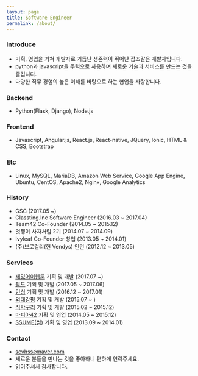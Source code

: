 ```yaml
---
layout: page
title: Software Engineer
permalink: /about/
---
```


### Introduce
- 기획, 영업을 거쳐 개발자로 거듭난 생존력이 뛰어난 잡초같은 개발자입니다.
- python과 javascript을 주력으로 사용하며 새로운 기술과 서비스를 만드는 것을 즐깁니다.
- 다양한 직무 경험의 높은 이해를 바탕으로 하는 협업을 사랑합니다.

### Backend
- Python(Flask, Django), Node.js

### Frontend
- Javascript, Angular.js, React.js, React-native, JQuery, Ionic, HTML & CSS, Bootstrap

### Etc
- Linux, MySQL, MariaDB, Amazon Web Service, Google App Engine, Ubuntu, CentOS, Apache2, Nginx, Google Analytics

### History
- GSC (2017.05 ~)
- Classting.Inc Software Engineer (2016.03 ~ 2017.04)
- Team42 Co-Founder (2014.05 ~ 2015.12)
- 멋쟁이 사자처럼 2기 (2014.07 ~ 2014.09)
- Ivyleaf Co-Founder 창업 (2013.05 ~ 2014.01)
- (주)브로컬리(현 Vendys) 인턴 (2012.12 ~ 2013.05)

### Services
- [재밌어이웹툰](http://hongsa.github.io/webtoonreview) 기획 및 개발 (2017.07 ~)
- [팔도](http://hongsa.github.io/paldo) 기획 및 개발 (2017.05 ~ 2017.06)
- [민심](http://hongsa.github.io/minsim) 기획 및 개발 (2016.12 ~ 2017.01)
- [외대강평](http://hongsa.github.io/hufsev/) 기획 및 개발 (2015.07 ~ )
- [직박구리](http://hongsa.github.io/jikbak/) 기획 및 개발 (2015.02 ~ 2015.12)
- [마피아42](http://hongsa.github.io/mafia/) 기획 및 영업 (2014.05 ~ 2015.12)
- [SSUME(썸)](http://hongsa.github.io/ssume/) 기획 및 영업 (2013.09 ~ 2014.01)


### Contact
- [scvhss@naver.com](mailto:scvhss@naver.com)
- 새로운 분들을 만나는 것을 좋아하니 편하게 연락주세요.
- 읽어주셔서 감사합니다.
